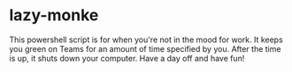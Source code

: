 # lazy-monke
This powershell script is for when you're not in the mood for work. It keeps you green on Teams for an amount of time specified by you. After the time is up, it shuts down your computer. Have a day off and have fun!
